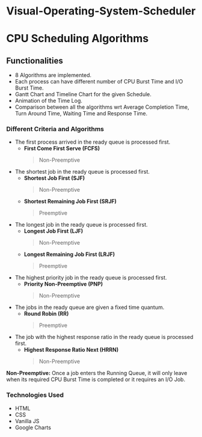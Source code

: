 # Visual-Operating-System-Scheduler



# CPU Scheduling Algorithms

## Functionalities
- 8 Algorithms are implemented.
- Each process can have different number of CPU Burst Time and I/O Burst Time.
- Gantt Chart and Timeline Chart for the given Schedule.
- Animation of the Time Log.
- Comparison between all the algorithms wrt Average Completion Time, Turn Around Time, Waiting Time and Response Time.


### Different Criteria and Algorithms
- The first process arrived in the ready queue is processed first.
  - **First Come First Serve (FCFS)**
    >Non-Preemptive
- The shortest job in the ready queue is processed first.
  - **Shortest Job First (SJF)**
    >Non-Preemptive
  - **Shortest Remaining Job First (SRJF)**
    >Preemptive
- The longest job in the ready queue is processed first.
  - **Longest Job First (LJF)**
    >Non-Preemptive
  - **Longest Remaining Job First (LRJF)**
    >Preemptive
- The highest priority job in the ready queue is processed first.
  - **Priority Non-Preemptive (PNP)**
    >Non-Preemptive
- The jobs in the ready queue are given a fixed time quantum.
  - **Round Robin (RR)**
    >Preemptive
- The job with the highest response ratio in the ready queue is processed first.
  - **Highest Response Ratio Next (HRRN)**
    >Non-Preemptive
    
**Non-Preemptive:**
  Once a job enters the Running Queue, it will only leave when its required CPU Burst Time is completed or it requires an I/O Job.
  
  
### Technologies Used
- HTML
- CSS
- Vanilla JS
- Google Charts
